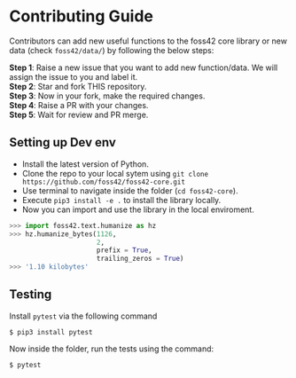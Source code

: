# Contributing Guide

Contributors can add new useful functions to the foss42 core library or new data (check `foss42/data/`) by following the below steps:

**Step 1**: Raise a new issue that you want to add new function/data. We will assign the issue to you and label it.  
**Step 2**: Star and fork THIS repository.  
**Step 3**: Now in your fork, make the required changes.  
**Step 4**: Raise a PR with your changes.  
**Step 5**: Wait for review and PR merge.  

## Setting up Dev env

- Install the latest version of Python.  
- Clone the repo to your local sytem using `git clone https://github.com/foss42/foss42-core.git`
- Use terminal to navigate inside the folder (`cd foss42-core`).  
- Execute `pip3 install -e .` to install the library locally.  
- Now you can import and use the library in the local enviroment.

```python
>>> import foss42.text.humanize as hz
>>> hz.humanize_bytes(1126,
                      2,
                      prefix = True,
                      trailing_zeros = True)
>>> '1.10 kilobytes'
```

## Testing

Install `pytest` via the following command

```
$ pip3 install pytest
```

Now inside the folder, run the tests using the command:

```
$ pytest
```
